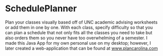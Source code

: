 # SchedulePlanner
Plan your classes visually based off of UNC academic advising worksheets or add them in one by one. With each class, specify difficulty so that you can plan a schedule that not only fits all the classes you need to take but also orders them so you never have too overwhelming of a semester. 
I made this Java App for my own personal use on my desktop; however, I later created a web-application that can be found at www.plancarolina.com
